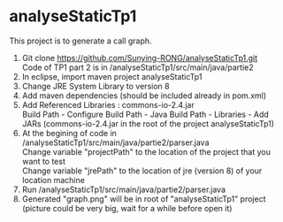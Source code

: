 # analyseStaticTp1
This project is to generate a call graph.  

1. Git clone https://github.com/Sunying-RONG/analyseStaticTp1.git  
Code of TP1 part 2 is in /analyseStaticTp1/src/main/java/partie2
2. In eclipse, import maven project analyseStaticTp1
3. Change JRE System Library to version 8
4. Add maven dependencies (should be included already in pom.xml)
5. Add Referenced Libraries : commons-io-2.4.jar  
Build Path - Configure Build Path - Java Build Path - Libraries - Add JARs (commons-io-2.4.jar in the root of the project analyseStaticTp1)
6. At the begining of code in /analyseStaticTp1/src/main/java/partie2/parser.java  
Change variable "projectPath" to the location of the project that you want to test  
Change variable "jrePath" to the location of jre (version 8) of your location machine
7. Run /analyseStaticTp1/src/main/java/partie2/parser.java 
8. Generated "graph.png" will be in root of "analyseStaticTp1" project (picture could be very big, wait for a while before open it)
